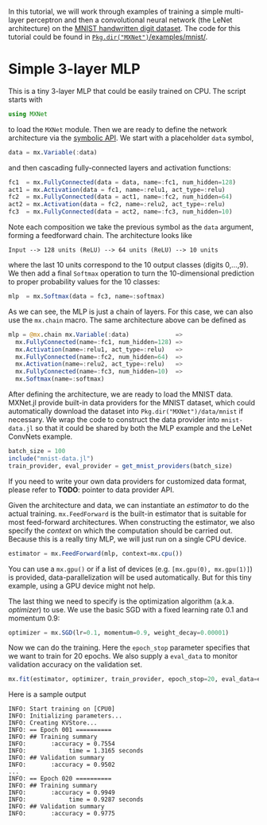 In this tutorial, we will work through examples of training a simple multi-layer perceptron and then a convolutional neural network (the LeNet architecture) on the [MNIST handwritten digit dataset](http://yann.lecun.com/exdb/mnist/). The code for this tutorial could be found in [`Pkg.dir("MXNet")`/examples/mnist/](https://github.com/dmlc/MXNet.jl/tree/master/examples/mnist).

# Simple 3-layer MLP

This is a tiny 3-layer MLP that could be easily trained on CPU. The script starts with
```julia
using MXNet
```
to load the `MXNet` module. Then we are ready to define the network architecture via the [symbolic API](../user-guide/overview.md#symbols-and-composition). We start with a placeholder `data` symbol,
```julia
data = mx.Variable(:data)
```
and then cascading fully-connected layers and activation functions:
```julia
fc1  = mx.FullyConnected(data = data, name=:fc1, num_hidden=128)
act1 = mx.Activation(data = fc1, name=:relu1, act_type=:relu)
fc2  = mx.FullyConnected(data = act1, name=:fc2, num_hidden=64)
act2 = mx.Activation(data = fc2, name=:relu2, act_type=:relu)
fc3  = mx.FullyConnected(data = act2, name=:fc3, num_hidden=10)
```
Note each composition we take the previous symbol as the `data` argument, forming a feedforward chain. The architecture looks like
```
Input --> 128 units (ReLU) --> 64 units (ReLU) --> 10 units
```
where the last 10 units correspond to the 10 output classes (digits 0,...,9). We then add a final `Softmax` operation to turn the 10-dimensional prediction to proper probability values for the 10 classes:
```julia
mlp  = mx.Softmax(data = fc3, name=:softmax)
```
As we can see, the MLP is just a chain of layers. For this case, we can also use the `mx.chain` macro. The same architecture above can be defined as
```julia
mlp = @mx.chain mx.Variable(:data)             =>
  mx.FullyConnected(name=:fc1, num_hidden=128) =>
  mx.Activation(name=:relu1, act_type=:relu)   =>
  mx.FullyConnected(name=:fc2, num_hidden=64)  =>
  mx.Activation(name=:relu2, act_type=:relu)   =>
  mx.FullyConnected(name=:fc3, num_hidden=10)  =>
  mx.Softmax(name=:softmax)
```

After defining the architecture, we are ready to load the MNIST data. MXNet.jl provide built-in data providers for the MNIST dataset, which could automatically download the dataset into `Pkg.dir("MXNet")/data/mnist` if necessary. We wrap the code to construct the data provider into `mnist-data.jl` so that it could be shared by both the MLP example and the LeNet ConvNets example.
```julia
batch_size = 100
include("mnist-data.jl")
train_provider, eval_provider = get_mnist_providers(batch_size)
```
If you need to write your own data providers for customized data format, please refer to **TODO**: pointer to data provider API.

Given the architecture and data, we can instantiate an *estimator* to do the actual training. `mx.FeedForward` is the built-in estimator that is suitable for most feed-forward architectures. When constructing the estimator, we also specify the *context* on which the computation should be carried out. Because this is a really tiny MLP, we will just run on a single CPU device.
```julia
estimator = mx.FeedForward(mlp, context=mx.cpu())
```
You can use a `mx.gpu()` or if a list of devices (e.g. `[mx.gpu(0), mx.gpu(1)]`) is provided, data-parallelization will be used automatically. But for this tiny example, using a GPU device might not help.

The last thing we need to specify is the optimization algorithm (a.k.a. *optimizer*) to use. We use the basic SGD with a fixed learning rate 0.1 and momentum 0.9:
```julia
optimizer = mx.SGD(lr=0.1, momentum=0.9, weight_decay=0.00001)
```
Now we can do the training. Here the `epoch_stop` parameter specifies that we want to train for 20 epochs. We also supply a `eval_data` to monitor validation accuracy on the validation set.
```julia
mx.fit(estimator, optimizer, train_provider, epoch_stop=20, eval_data=eval_provider)
```
Here is a sample output
```
INFO: Start training on [CPU0]
INFO: Initializing parameters...
INFO: Creating KVStore...
INFO: == Epoch 001 ==========
INFO: ## Training summary
INFO:       :accuracy = 0.7554
INFO:            time = 1.3165 seconds
INFO: ## Validation summary
INFO:       :accuracy = 0.9502
...
INFO: == Epoch 020 ==========
INFO: ## Training summary
INFO:       :accuracy = 0.9949
INFO:            time = 0.9287 seconds
INFO: ## Validation summary
INFO:       :accuracy = 0.9775
```
